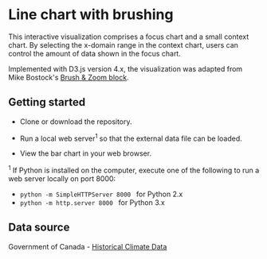# Line chart with brushing

This interactive visualization comprises a focus chart and a small context chart. By selecting the x-domain range in the context chart, users can control the amount of data shown in the focus chart.

Implemented with D3.js version 4.x, the visualization was adapted from Mike Bostock's [Brush & Zoom block](https://bl.ocks.org/mbostock/34f08d5e11952a80609169b7917d4172).

## Getting started

* Clone or download the repository. 

* Run a local web server<sup>1</sup> so that the external data file can be loaded.

* View the bar chart in your web browser.

<sup>1</sup> If Python is installed on the computer, execute one of the following to run a web server locally on port 8000: 

* ```python -m SimpleHTTPServer 8000 ``` for Python 2.x
* ```python -m http.server 8000 ``` for Python 3.x

## Data source

Government of Canada - [Historical Climate Data](http://climate.weather.gc.ca/historical_data/search_historic_data_stations_e.html?searchType=stnName&timeframe=1&txtStationName=VICTORIA+INTL+A&searchMethod=contains&optLimit=yearRange&StartYear=1840&EndYear=2017&Year=2017&Month=12&Day=21&selRowPerPage=25)
